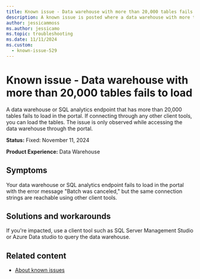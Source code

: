 ```yaml
---
title: Known issue - Data warehouse with more than 20,000 tables fails to load
description: A known issue is posted where a data warehouse with more than 20,000 tables fails to load
author: jessicammoss
ms.author: jessicamo
ms.topic: troubleshooting
ms.date: 11/11/2024
ms.custom:
  - known-issue-529
---
```


# Known issue - Data warehouse with more than 20,000 tables fails to load

A data warehouse or SQL analytics endpoint that has more than 20,000 tables fails to load in the portal.  If connecting through any other client tools, you can load the tables. The issue is only observed while accessing the data warehouse through the portal.

**Status:** Fixed: November 11, 2024

**Product Experience:** Data Warehouse

## Symptoms

Your data warehouse or SQL analytics endpoint fails to load in the portal with the error message "Batch was canceled," but the same connection strings are reachable using other client tools.

## Solutions and workarounds

If you're impacted, use a client tool such as SQL Server Management Studio or Azure Data studio to query the data warehouse.

## Related content

- [About known issues](https://support.fabric.microsoft.com/known-issues)

